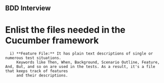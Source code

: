 ## BDD Interview
  # Enlist the files needed in the Cucumber framework
      i) **Feature File:** It has plain text descriptions of single or numerous test situations.
         Keywords like Then, When, Background, Scenario Outline, Feature, And, But, and so on are used in the tests. As a result, it's a file that keeps track of features 
         and their descriptions.
